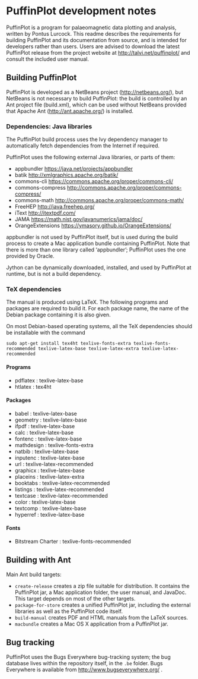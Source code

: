 # PuffinPlot development notes

PuffinPlot is a program for palaeomagnetic data plotting and analysis,
written by Pontus Lurcock. This readme describes the requirements for
building PuffinPlot and its documentation from source, and is intended
for developers rather than users. Users are advised to download the
latest PuffinPlot release from the project website at
http://talvi.net/puffinplot/ and consult the included user manual.

## Building PuffinPlot

PuffinPlot is developed as a NetBeans project (http://netbeans.org/),
but NetBeans is not necessary to build PuffinPlot: the build is
controlled by an Ant project file (build.xml), which can be used without
NetBeans provided that Apache Ant (http://ant.apache.org/) is installed.

### Dependencies: Java libraries

The PuffinPlot build process uses the Ivy dependency manager to
automatically fetch dependencies from the Internet if required.

PuffinPlot uses the following external Java libraries, or parts of them:

* appbundler https://java.net/projects/appbundler
* batik http://xmlgraphics.apache.org/batik/
* commons-cli https://commons.apache.org/proper/commons-cli/
* commons-compress http://commons.apache.org/proper/commons-compress/
* commons-math http://commons.apache.org/proper/commons-math/
* FreeHEP http://java.freehep.org/
* iText http://itextpdf.com/
* JAMA https://math.nist.gov/javanumerics/jama/doc/
* OrangeExtensions https://ymasory.github.io/OrangeExtensions/

appbundler is not used by PuffinPlot itself, but is used during the
build process to create a Mac application bundle containing PuffinPlot.
Note that there is more than one library called ‘appbundler’;
PuffinPlot uses the one provided by Oracle.

Jython can be dynamically downloaded, installed, and used by PuffinPlot
at runtime, but is not a build dependency.

### TeX dependencies

The manual is produced using LaTeX. The following programs and packages are
required to build it. For each package name, the name of the Debian package
containing it is also given.

On most Debian-based operating systems, all the TeX dependencies should
be installable with the command

```
sudo apt-get install tex4ht texlive-fonts-extra texlive-fonts-recommended texlive-latex-base texlive-latex-extra texlive-latex-recommended
```

#### Programs

* pdflatex : texlive-latex-base
* htlatex : tex4ht

#### Packages

* babel : texlive-latex-base
* geometry : texlive-latex-base
* ifpdf : texlive-latex-base
* calc : texlive-latex-base
* fontenc : texlive-latex-base
* mathdesign : texlive-fonts-extra
* natbib : texlive-latex-base
* inputenc : texlive-latex-base
* url : texlive-latex-recommended
* graphicx : texlive-latex-base
* placeins : texlive-latex-extra
* booktabs : texlive-latex-recommended
* listings : texlive-latex-recommended
* textcase : texlive-latex-recommended
* color : texlive-latex-base
* textcomp : texlive-latex-base
* hyperref : texlive-latex-base

#### Fonts

* Bitstream Charter : texlive-fonts-recommended

## Building with Ant

Main Ant build targets:

* `create-release` creates a zip file suitable for distribution.
It contains the PuffinPlot jar, a Mac application folder, the
user manual, and JavaDoc. This target depends on most of the
other targets.
* `package-for-store` creates a unified PuffinPlot jar, including
the external libraries as well as the PuffinPlot code itself.
* `build-manual` creates PDF and HTML manuals from the LaTeX sources.
* `macbundle` creates a Mac OS X application from a PuffinPlot jar.

## Bug tracking

PuffinPlot uses the Bugs Everywhere bug-tracking system; the bug
database lives within the repository itself, in the `.be` folder. Bugs
Everywhere is available from http://www.bugseverywhere.org/ .

